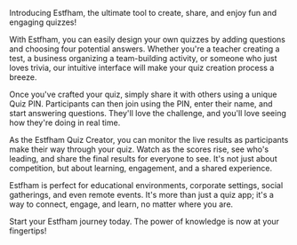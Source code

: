 
Introducing Estfham, the ultimate tool to create, share, and enjoy fun and engaging quizzes!

With Estfham, you can easily design your own quizzes by adding questions and choosing four potential answers. Whether you're a teacher creating a test, a business organizing a team-building activity, or someone who just loves trivia, our intuitive interface will make your quiz creation process a breeze.

Once you've crafted your quiz, simply share it with others using a unique Quiz PIN. Participants can then join using the PIN, enter their name, and start answering questions. They'll love the challenge, and you'll love seeing how they're doing in real time.

As the Estfham Quiz Creator, you can monitor the live results as participants make their way through your quiz. Watch as the scores rise, see who's leading, and share the final results for everyone to see. It's not just about competition, but about learning, engagement, and a shared experience.

Estfham is perfect for educational environments, corporate settings, social gatherings, and even remote events. It's more than just a quiz app; it's a way to connect, engage, and learn, no matter where you are.

Start your Estfham journey today. The power of knowledge is now at your fingertips!
